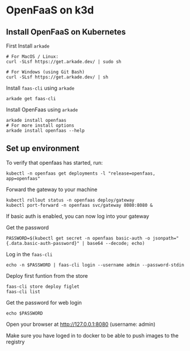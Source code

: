 # OpenFaaS on k3d

## Install OpenFaaS on Kubernetes

First Install `arkade`

    # For MacOS / Linux:
    curl -SLsf https://get.arkade.dev/ | sudo sh

    # For Windows (using Git Bash)
    curl -SLsf https://get.arkade.dev/ | sh

Install `faas-cli` using `arkade`

    arkade get faas-cli

Install OpenFaas using `arkade`

    arkade install openfaas
    # For more install options
    arkade install openfaas --help

## Set up environment

To verify that openfaas has started, run:

    kubectl -n openfaas get deployments -l "release=openfaas, app=openfaas"

Forward the gateway to your machine

    kubectl rollout status -n openfaas deploy/gateway
    kubectl port-forward -n openfaas svc/gateway 8080:8080 &

If basic auth is enabled, you can now log into your gateway

Get the password

    PASSWORD=$(kubectl get secret -n openfaas basic-auth -o jsonpath="{.data.basic-auth-password}" | base64 --decode; echo)

Log in the `faas-cli`

    echo -n $PASSWORD | faas-cli login --username admin --password-stdin

Deploy first funtion from the store

    faas-cli store deploy figlet
    faas-cli list

Get the password for web login

    echo $PASSWORD

Open your browser at http://127.0.0.1:8080 (username: admin)

Make sure you have loged in to docker to be able to push images to the registry
